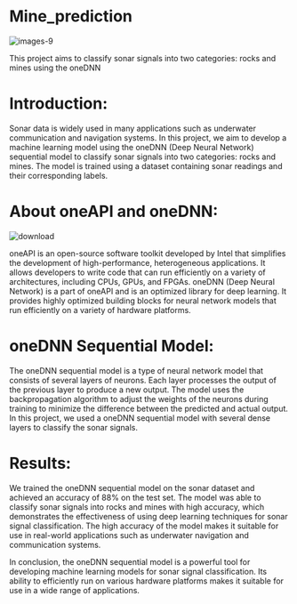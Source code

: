 # Mine_prediction
![images-_9_](https://user-images.githubusercontent.com/111365771/222960326-41e7ae6b-61f6-4cb9-9b38-ad289b13c601.jpg)

This project aims to classify sonar signals into two categories: rocks and mines using the oneDNN 

# Introduction:

Sonar data is widely used in many applications such as underwater communication and navigation systems. In this project, we aim to develop a machine learning model using the oneDNN (Deep Neural Network) sequential model to classify sonar signals into two categories: rocks and mines. The model is trained using a dataset containing sonar 
readings and their corresponding labels.

# About oneAPI and oneDNN:
![download](https://user-images.githubusercontent.com/111365771/222960387-f6aa6eb8-ef74-44aa-8576-78f6b78c29a8.jpg)

oneAPI is an open-source software toolkit developed by Intel that simplifies the development of high-performance, heterogeneous applications. It allows developers to write code that can run efficiently on a variety of architectures, including CPUs, GPUs, and FPGAs. oneDNN (Deep Neural Network) is a part of oneAPI and is an optimized library for deep learning. It provides highly optimized building blocks for neural network models that run efficiently on a variety of hardware platforms.

# oneDNN Sequential Model:

The oneDNN sequential model is a type of neural network model that consists of several layers of neurons. Each layer processes the output of the previous layer to produce a new output. The model uses the backpropagation algorithm to adjust the weights of the neurons during training to minimize the difference between the predicted 
and actual output. In this project, we used a oneDNN sequential model with several dense layers to classify the sonar signals.

# Results:

We trained the oneDNN sequential model on the sonar dataset and achieved an accuracy of 88% on the test set. The model was able to classify sonar signals into rocks and mines with high accuracy, which demonstrates the effectiveness of using deep learning techniques for sonar signal classification. The high accuracy of the model makes it suitable for use in real-world applications such as underwater navigation and communication systems.

In conclusion, the oneDNN sequential model is a powerful tool for developing machine learning models for sonar signal classification. Its ability to efficiently run on various hardware platforms makes it suitable for use in a wide range of applications.
